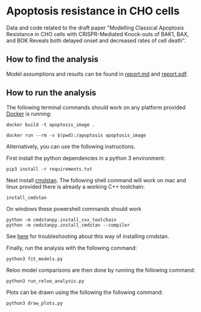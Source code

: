 # Apoptosis resistance in CHO cells

Data and code related to the draft paper "Modelling Classical Apoptosis
Resistance in CHO cells with CRISPR-Mediated Knock-outs of BAK1, BAX, and BOK
Reveals both delayed onset and decreased rates of cell death".

## How to find the analysis

Model assumptions and results can be found in 
[report.md](https://github.com/biosustain/apoptosis/blob/master/report.md) and 
[report.pdf](https://github.com/biosustain/apoptosis/blob/master/report.pdf). 

## How to run the analysis

The following terminal commands should work on any platform provided
[Docker](https://www.docker.com/) is running:

```shell
docker build -t apoptosis_image .

docker run --rm -v $(pwd):/apoptosis apoptosis_image

```

Alternatively, you can use the following instructions.

First install the python dependencies in a python 3 environment:

```shell
pip3 install -r requirements.txt 
```

Next install [cmdstan](https://mc-stan.org/users/interfaces/cmdstan). The
following shell command will work on mac and linux provided there is already a
working C++ toolchain:

```shell
install_cmdstan
```

On windows these powershell commands should work

```shell
python -m cmdstanpy.install_cxx_toolchain
python -m cmdstanpy.install_cmdstan --compiler
```

See
[here](https://cmdstanpy.readthedocs.io/en/v0.9.67/installation.html#install-cmdstan)
for troubleshooting about this way of installing cmdstan.

Finally, run the analysis with the following command:

```shell
python3 fit_models.py
```
Reloo model comparisons are then done by running the following command:

```shell
python3 run_reloo_analysis.py
```

Plots can be drawn using the following the following command:

```shell
python3 draw_plots.py
```
